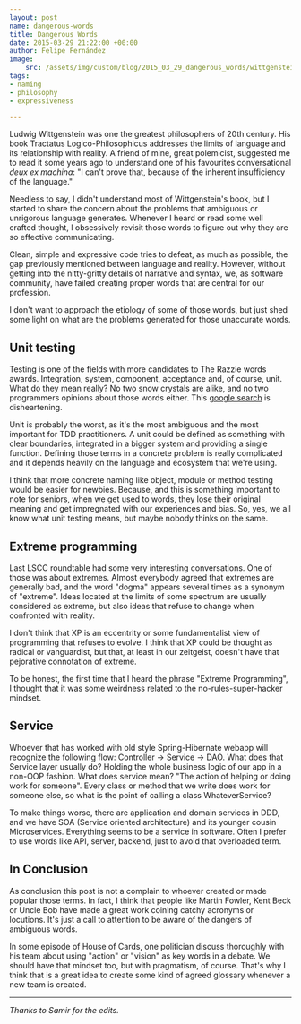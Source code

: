 ```yaml
---
layout: post
name: dangerous-words
title: Dangerous Words
date: 2015-03-29 21:22:00 +00:00
author: Felipe Fernández
image:
    src: /assets/img/custom/blog/2015_03_29_dangerous_words/wittgenstein.jpg
tags:
- naming
- philosophy
- expressiveness

---
```


Ludwig Wittgenstein was one the greatest philosophers of 20th century. His book Tractatus Logico-Philosophicus addresses the limits of language and its relationship with reality. A friend of mine, great polemicist, suggested me to read it some years ago to understand one of his favourites conversational _deux ex machina_: "I can't prove that, because of the inherent insufficiency of the language." 

Needless to say, I didn't understand most of Wittgenstein's book, but I started to share the concern about the problems that ambiguous or unrigorous language generates. Whenever I heard or read some well crafted thought, I obsessively revisit those words to figure out why they are so effective communicating.

Clean, simple and expressive code tries to defeat, as much as possible, the gap previously mentioned between language and reality. However, without getting into the nitty-gritty details of narrative and syntax, we, as software community, have failed creating proper words that are central for our profession.

I don't want to approach the etiology of some of those words, but just shed some light on what are the problems generated for those unaccurate words.

## Unit testing

Testing is one of the fields with more candidates to The Razzie words awards. Integration, system, component, acceptance and, of course, unit. What do they mean really? No two snow crystals are alike, and no two programmers opinions about those words either. This [google search](https://www.google.co.uk/search?q=testing+pyramid&espv=2&biw=1680&bih=951&source=lnms&tbm=isch&sa=X&ei=IpgMVduKIcLY7Aag64DQDQ&ved=0CAYQ_AUoAQ) is disheartening.

Unit is probably the worst, as it's the most ambiguous and the most important for TDD practitioners. A unit could be defined as something with clear boundaries, integrated in a bigger system and providing a single function. Defining those terms in a concrete problem is really complicated and it depends heavily on the language and ecosystem that we're using.

I think that more concrete naming like object, module or method testing would be easier for newbies. Because, and this is something important to note for seniors, when we get used to words, they lose their original meaning and get impregnated with our experiences and bias. So, yes, we all know what unit testing means, but maybe nobody thinks on the same.

## Extreme programming

Last LSCC roundtable had some very interesting conversations. One of those was about extremes. Almost everybody agreed that extremes are generally bad, and the word "dogma" appears several times as a synonym of "extreme". Ideas located at the limits of some spectrum are usually considered as extreme, but also ideas that refuse to change when confronted with reality.

I don't think that XP is an eccentrity or some fundamentalist view of programming that refuses to evolve. I think that XP could be thought as radical or vanguardist, but that, at least in our zeitgeist, doesn't have that pejorative connotation of extreme.

To be honest, the first time that I heard the phrase "Extreme Programming", I thought that it was some weirdness related to the no-rules-super-hacker mindset.

## Service

Whoever that has worked with old style Spring-Hibernate webapp will recognize the following flow: Controller -> Service -> DAO. What does that Service layer usually do? Holding the whole business logic of our app in a non-OOP fashion. What does service mean? "The action of helping or doing work for someone". Every class or method that we write does work for someone else, so what is the point of calling a class WhateverService?

To make things worse, there are application and domain services in DDD, and we have SOA (Service oriented architecture) and its younger cousin Microservices. Everything seems to be a service in software. Often I prefer to use words like API, server, backend, just to avoid that overloaded term.

## In Conclusion

As conclusion this post is not a complain to whoever created or made popular those terms. In fact, I think that people like Martin Fowler, Kent Beck or Uncle Bob have made a great work coining catchy acronyms or locutions. It's just a call to attention to be aware of the dangers of ambiguous words.

In some episode of House of Cards, one politician discuss thoroughly with his team about using "action" or "vision" as key words in a debate. We should have that mindset too, but with pragmatism, of course. That's why I think that is a great idea to create some kind of agreed glossary whenever a new team is created.

---

*Thanks to Samir for the edits.*
